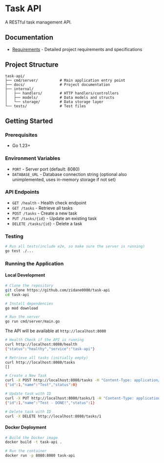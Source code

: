 # Task API

A RESTful task management API.

## Documentation

- [Requirements](docs/requirements.md) - Detailed project requirements and specifications

## Project Structure

```text
task-api/
├── cmd/server/          # Main application entry point
├── docs/                # Project documentation
├── internal/
│   ├── handlers/        # HTTP handlers/controllers
│   ├── models/          # Data models and structs
│   └── storage/         # Data storage layer
└── tests/               # Test files
```

## Getting Started

### Prerequisites

- Go 1.23+

### Environment Variables

- `PORT` - Server port (default: 8080)
- `DATABASE_URL` - Database connection string (optional also unimplemented, uses in-memory storage if not set)

### API Endpoints

- `GET /health` - Health check endpoint
- `GET /tasks` - Retrieve all tasks
- `POST /tasks` - Create a new task
- `PUT /tasks/{id}` - Update an existing task
- `DELETE /tasks/{id}` - Delete a task

### Testing

```bash
# Run all tests(include e2e, so make sure the server is running)
go test ./...
```

### Running the Application

#### Local Development

```bash
# Clone the repository
git clone https://github.com/zidane0000/task-api
cd task-api

# Install dependencies
go mod download

# Run the server
go run cmd/server/main.go
```

The API will be available at `http://localhost:8080`

```bash
# Health Check if the API is running
curl http://localhost:8080/health    
{"status":"healthy","service":"task-api"}

# Retrieve all tasks (initially empty)
curl http://localhost:8080/tasks 
[]

# Create a New Task
curl -X POST http://localhost:8080/tasks -H "Content-Type: application/json" -d '{"name":"Test","status":0}'
{"id":1,"name":"Test","status":0}

# Update task with ID
curl -X PUT http://localhost:8080/tasks/1 -H "Content-Type: application/json" -d '{"name":"Test - DONE!","status":1}'
{"id":1,"name":"Test - DONE!","status":1}

# Delete task with ID
curl -X DELETE http://localhost:8080/tasks/1
```

#### Docker Deployment

```bash
# Build the Docker image
docker build -t task-api .

# Run the container
docker run -p 8080:8080 task-api
```
